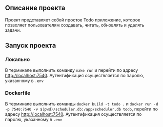 ## Описание проекта

Проект представляет собой простое Todo приложение, которое позволяет пользователям создавать, читать, обновлять и удалять задачи.


## Запуск проекта

### Локально
В терминале выполнить команду `make run` и перейти по адресу [http://localhost:7540](http://localhost:7540). Аутентификация осуществляется по паролю, указанному в `.env`

### Dockerfile
В терминале выполнить команды `docker build -t todo .` и `docker run -d -p 7540:7540 -v $(pwd)/scheduler.db:/app/scheduler.db todo`, перейти по адресу [http://localhost:7540](http://localhost:7540). Аутентификация осуществляется по паролю, указанному в `.env`